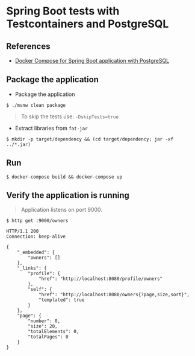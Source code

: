 # Spring Boot tests with Testcontainers and PostgreSQL

## References

- [Docker Compose for Spring Boot application with PostgreSQL](https://blog.codeleak.pl/2020/03/spring-boot-docker-compose.html)

## Package the application

- Package the application

`$ ./mvnw clean package`

> To skip the tests use: `-DskipTests=true` 

- Extract libraries from `fat-jar`

`$ mkdir -p target/dependency && (cd target/dependency; jar -xf ../*.jar)`

## Run

`$ docker-compose build && docker-compose up`

## Verify the application is running

> Application listens on port 9000.

```
$ http get :9000/owners

HTTP/1.1 200
Connection: keep-alive

{
    "_embedded": {
        "owners": []
    },
    "_links": {
        "profile": {
            "href": "http://localhost:8080/profile/owners"
        },
        "self": {
            "href": "http://localhost:8080/owners{?page,size,sort}",
            "templated": true
        }
    },
    "page": {
        "number": 0,
        "size": 20,
        "totalElements": 0,
        "totalPages": 0
    }
}
```